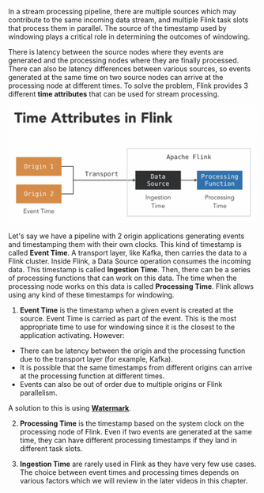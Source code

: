 In a stream processing pipeline, there are multiple sources which may contribute to the same incoming data stream, and multiple Flink task slots that process them in parallel. The source of the timestamp used by windowing plays a critical role in determining the outcomes of windowing.

There is latency between the source nodes where they events are generated and the processing nodes where they are finally processed. There can also be latency differences between various sources, so events generated at the same time on two source nodes can arrive at the processing node at different times. To solve the problem, Flink provides 3 different **time attributes** that can be used for stream processing.

![Time attributes in Flink](../../../../../resources/Time-attributes-in-Flink.png "Time attributes in Flink")

Let's say we have a pipeline with 2 origin applications generating events and timestamping them with their own clocks. This kind of timestamp is called **Event Time**. A transport layer, like Kafka, then carries the data to a Flink cluster. Inside Flink, a Data Source operation consumes the incoming data. This timestamp is called **Ingestion Time**. Then, there can be a series of processing functions that can work on this data. The time when the processing node works on this data is called **Processing Time**. Flink allows using any kind of these timestamps for windowing.


1. **Event Time** is the timestamp when a given event is created at the source. Event Time is carried as part of the event. This is the most appropriate time to use for windowing since it is the closest to the application activating. However:
- There can be latency between the origin and the processing function due to the transport layer (for example, Kafka).
- It is possible that the same timestamps from different origins can arrive at the processing function at different times.
- Events can also be out of order due to multiple origins or Flink parallelism.

A solution to this is using **[Watermark](About%20Watermark.md)**. 


2. **Processing Time** is the timestamp based on the system clock on the processing node of Flink. Even if two events are generated at the same time, they can have different processing timestamps if they land in different task slots.


3. **Ingestion Time** are rarely used in Flink as they have very few use cases. The choice between event times and processing times depends on various factors which we will review in the later videos in this chapter.